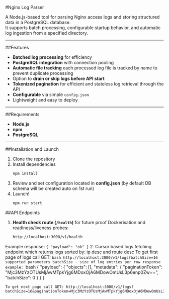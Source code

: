 #Nginx Log Parser

A Node.js-based tool for parsing Nginx access logs and storing structured data in a PostgreSQL database.  
It supports batch processing, configurable startup behavior, and automatic log ingestion from a specified directory.

---

##Features

- **Batched log processing** for efficiency  
- **PostgreSQL integration** with connection pooling  
- **Automatic file tracking** each processed log file is tracked by name to prevent duplicate processing  
-  Option to **drain or skip logs before API start**  
- **Tokenized pagination** for efficient and stateless log retrieval through the API
- **Configurable** via simple `config.json`  
-  Lightweight and easy to deploy  

---

##Requirements

- **Node.js**
- **npm**
- **PostgreSQL**

---

##Installation and Launch

1. Clone the repository
2. Install dependencies 
    ```bash
    npm install
3. Review and set configuration located in **config.json** (by default DB schema will be created auto on 1st run)
5. Launch!
    ```bash
    npm run start


##API Endpoints

1. **Health check route (`/health`)** for future proof Dockerisation and readiness/liveness probes:
    ```bash
    http://localhost:3000/v1/health
    
Example response:
    ```
    {
        "payload": "ok"
    }
    ```
2. Cursor based logs fetching endpoint which returns logs sorted by: ip desc and route desc
To get first page of logs call GET:
    ```bash
    http://localhost:3000/v1/logs?batchSize=16
supported parameters batchSize - size of log entries per row
response example:
    ```bash
    {
        "payload": {
            "objects": [],
            "metadata": {
                "paginationToken": "Mjc3MzYzOTUsMjAwMTpkYjg6MDoxOjA6MDowOmUsL3p6enp0Zw==",
                "batchSize": 0
            }
        }
    }
    
    To get next page call GET: http://localhost:3000/v1/logs?batchSize=16&paginationToken=Mjc3MzYzOTUsMjAwMTpkYjg6MDoxOjA6MDowOmUsL3p6enp0Zw==